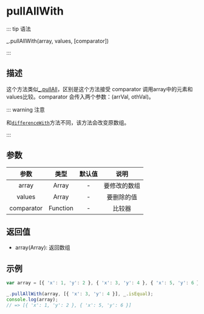 # pullAllWith

::: tip 语法

_.pullAllWith(array, values, [comparator])

:::

## 描述

这个方法类似[_.pullAll](/Array/pullAll)，区别是这个方法接受 comparator 调用array中的元素和values比较。comparator 会传入两个参数：(arrVal, othVal)。

::: warning 注意

和[`differenceWith`](/Array/differenceWith)方法不同，该方法会改变原数组。

:::

## 参数

|    参数    |   类型   | 默认值 |     说明     |
| :--------: | :------: | :----: | :----------: |
|   array    |  Array   |   -    | 要修改的数组 |
|   values   |  Array   |   -    |  要删除的值  |
| comparator | Function |   -    |    比较器    |

## 返回值

+ array(Array): 返回数组

## 示例

```js
var array = [{ 'x': 1, 'y': 2 }, { 'x': 3, 'y': 4 }, { 'x': 5, 'y': 6 }];

_.pullAllWith(array, [{ 'x': 3, 'y': 4 }], _.isEqual);
console.log(array);
// => [{ 'x': 1, 'y': 2 }, { 'x': 5, 'y': 6 }]
```
